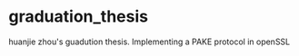graduation_thesis
=================

huanjie zhou's guadution thesis. Implementing a PAKE protocol in openSSL
